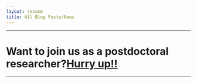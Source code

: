 ```yaml
---
layout: resume
title: All Blog Posts/News
---
```


---
# Want to join us as a postdoctoral researcher?[Hurry up!!](/2020-08-18-postDoc.md)

---
